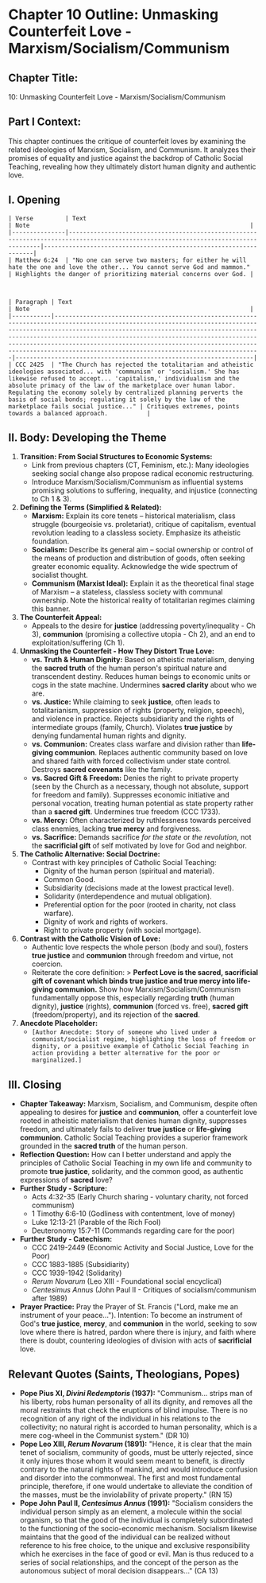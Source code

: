 # Chapter 10 Outline: Unmasking Counterfeit Love - Marxism/Socialism/Communism

## Chapter Title:
10: Unmasking Counterfeit Love - Marxism/Socialism/Communism

## Part I Context:
This chapter continues the critique of counterfeit loves by examining the related ideologies of Marxism, Socialism, and Communism. It analyzes their promises of equality and justice against the backdrop of Catholic Social Teaching, revealing how they ultimately distort human dignity and authentic love.

## I. Opening


    | Verse         | Text                                                                                                                               | Note                                                              |
    |---------------|------------------------------------------------------------------------------------------------------------------------------------|-------------------------------------------------------------------|
    | Matthew 6:24  | "No one can serve two masters; for either he will hate the one and love the other... You cannot serve God and mammon."             | Highlights the danger of prioritizing material concerns over God. |



    | Paragraph | Text                                                                                                                                                                                                                                                                                                                                                                                                                   | Note                                                              |
    |-----------|------------------------------------------------------------------------------------------------------------------------------------------------------------------------------------------------------------------------------------------------------------------------------------------------------------------------------------------------------------------------------------------------------------------------|-------------------------------------------------------------------|
    | CCC 2425  | "The Church has rejected the totalitarian and atheistic ideologies associated... with 'communism' or 'socialism.' She has likewise refused to accept... 'capitalism,' individualism and the absolute primacy of the law of the marketplace over human labor. Regulating the economy solely by centralized planning perverts the basis of social bonds; regulating it solely by the law of the marketplace fails social justice..." | Critiques extremes, points towards a balanced approach.           |

## II. Body: Developing the Theme

1.  **Transition: From Social Structures to Economic Systems:**
    *   Link from previous chapters (CT, Feminism, etc.): Many ideologies seeking social change also propose radical economic restructuring.
    *   Introduce Marxism/Socialism/Communism as influential systems promising solutions to suffering, inequality, and injustice (connecting to Ch 1 & 3).
2.  **Defining the Terms (Simplified & Related):**
    *   **Marxism:** Explain its core tenets – historical materialism, class struggle (bourgeoisie vs. proletariat), critique of capitalism, eventual revolution leading to a classless society. Emphasize its atheistic foundation.
    *   **Socialism:** Describe its general aim – social ownership or control of the means of production and distribution of goods, often seeking greater economic equality. Acknowledge the wide spectrum of socialist thought.
    *   **Communism (Marxist Ideal):** Explain it as the theoretical final stage of Marxism – a stateless, classless society with communal ownership. Note the historical reality of totalitarian regimes claiming this banner.
3.  **The Counterfeit Appeal:**
    *   Appeals to the desire for **justice** (addressing poverty/inequality - Ch 3), **communion** (promising a collective utopia - Ch 2), and an end to exploitation/suffering (Ch 1).
4.  **Unmasking the Counterfeit - How They Distort True Love:**
    *   **vs. Truth & Human Dignity:** Based on atheistic materialism, denying the **sacred truth** of the human person's spiritual nature and transcendent destiny. Reduces human beings to economic units or cogs in the state machine. Undermines **sacred clarity** about who we are.
    *   **vs. Justice:** While claiming to seek **justice**, often leads to totalitarianism, suppression of rights (property, religion, speech), and violence in practice. Rejects subsidiarity and the rights of intermediate groups (family, Church). Violates **true justice** by denying fundamental human rights and dignity.
    *   **vs. Communion:** Creates class warfare and division rather than **life-giving communion**. Replaces authentic community based on love and shared faith with forced collectivism under state control. Destroys **sacred covenants** like the family.
    *   **vs. Sacred Gift & Freedom:** Denies the right to private property (seen by the Church as a necessary, though not absolute, support for freedom and family). Suppresses economic initiative and personal vocation, treating human potential as state property rather than a **sacred gift**. Undermines true freedom (CCC 1733).
    *   **vs. Mercy:** Often characterized by ruthlessness towards perceived class enemies, lacking **true mercy** and forgiveness.
    *   **vs. Sacrifice:** Demands sacrifice *for the state* or *the revolution*, not the **sacrificial gift** of self motivated by love for God and neighbor.
5.  **The Catholic Alternative: Social Doctrine:**
    *   Contrast with key principles of Catholic Social Teaching:
        *   Dignity of the human person (spiritual and material).
        *   Common Good.
        *   Subsidiarity (decisions made at the lowest practical level).
        *   Solidarity (interdependence and mutual obligation).
        *   Preferential option for the poor (rooted in charity, not class warfare).
        *   Dignity of work and rights of workers.
        *   Right to private property (with social mortgage).
6.  **Contrast with the Catholic Vision of Love:**
    *   Authentic love respects the whole person (body and soul), fosters **true justice** and **communion** through freedom and virtue, not coercion.
    *   Reiterate the core definition: > **Perfect Love is the sacred, sacrificial gift of covenant which binds true justice and true mercy into life-giving communion.** Show how Marxism/Socialism/Communism fundamentally oppose this, especially regarding **truth** (human dignity), **justice** (rights), **communion** (forced vs. free), **sacred gift** (freedom/property), and its rejection of the **sacred**.
7.  **Anecdote Placeholder:**
    *   `[Author Anecdote: Story of someone who lived under a communist/socialist regime, highlighting the loss of freedom or dignity, or a positive example of Catholic Social Teaching in action providing a better alternative for the poor or marginalized.]`

## III. Closing

*   **Chapter Takeaway:** Marxism, Socialism, and Communism, despite often appealing to desires for **justice** and **communion**, offer a counterfeit love rooted in atheistic materialism that denies human dignity, suppresses freedom, and ultimately fails to deliver **true justice** or **life-giving communion**. Catholic Social Teaching provides a superior framework grounded in the **sacred truth** of the human person.
*   **Reflection Question:** How can I better understand and apply the principles of Catholic Social Teaching in my own life and community to promote **true justice**, solidarity, and the common good, as authentic expressions of **sacred** love?
*   **Further Study - Scripture:**
    *   Acts 4:32-35 (Early Church sharing - voluntary charity, not forced communism)
    *   1 Timothy 6:6-10 (Godliness with contentment, love of money)
    *   Luke 12:13-21 (Parable of the Rich Fool)
    *   Deuteronomy 15:7-11 (Commands regarding care for the poor)
*   **Further Study - Catechism:**
    *   CCC 2419-2449 (Economic Activity and Social Justice, Love for the Poor)
    *   CCC 1883-1885 (Subsidiarity)
    *   CCC 1939-1942 (Solidarity)
    *   *Rerum Novarum* (Leo XIII - Foundational social encyclical)
    *   *Centesimus Annus* (John Paul II - Critiques of socialism/communism after 1989)
*   **Prayer Practice:** Pray the Prayer of St. Francis ("Lord, make me an instrument of your peace..."). Intention: To become an instrument of God's **true justice**, **mercy**, and **communion** in the world, seeking to sow love where there is hatred, pardon where there is injury, and faith where there is doubt, countering ideologies of division with acts of **sacrificial** love.

## Relevant Quotes (Saints, Theologians, Popes)

*   **Pope Pius XI, *Divini Redemptoris* (1937):** "Communism... strips man of his liberty, robs human personality of all its dignity, and removes all the moral restraints that check the eruptions of blind impulse. There is no recognition of any right of the individual in his relations to the collectivity; no natural right is accorded to human personality, which is a mere cog-wheel in the Communist system." (DR 10)
*   **Pope Leo XIII, *Rerum Novarum* (1891):** "Hence, it is clear that the main tenet of socialism, community of goods, must be utterly rejected, since it only injures those whom it would seem meant to benefit, is directly contrary to the natural rights of mankind, and would introduce confusion and disorder into the commonweal. The first and most fundamental principle, therefore, if one would undertake to alleviate the condition of the masses, must be the inviolability of private property." (RN 15)
*   **Pope John Paul II, *Centesimus Annus* (1991):** "Socialism considers the individual person simply as an element, a molecule within the social organism, so that the good of the individual is completely subordinated to the functioning of the socio-economic mechanism. Socialism likewise maintains that the good of the individual can be realized without reference to his free choice, to the unique and exclusive responsibility which he exercises in the face of good or evil. Man is thus reduced to a series of social relationships, and the concept of the person as the autonomous subject of moral decision disappears..." (CA 13)
